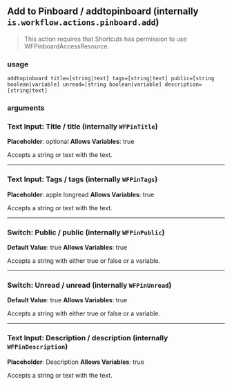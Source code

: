 
## Add to Pinboard / addtopinboard (internally `is.workflow.actions.pinboard.add`)


> This action requires that Shortcuts has permission to use WFPinboardAccessResource.

### usage
`addtopinboard title=[string|text] tags=[string|text] public=[string boolean|variable] unread=[string boolean|variable] description=[string|text]`

### arguments
### Text Input: Title / title (internally `WFPinTitle`)
**Placeholder**: optional
**Allows Variables**: true


Accepts a string 
or text
with the text.

---

### Text Input: Tags / tags (internally `WFPinTags`)
**Placeholder**: apple longread
**Allows Variables**: true


Accepts a string 
or text
with the text.

---

### Switch: Public / public (internally `WFPinPublic`)
**Default Value**: true
**Allows Variables**: true


Accepts a string with either true or false
or a variable.

---

### Switch: Unread / unread (internally `WFPinUnread`)
**Default Value**: true
**Allows Variables**: true


Accepts a string with either true or false
or a variable.

---

### Text Input: Description / description (internally `WFPinDescription`)
**Placeholder**: Description
**Allows Variables**: true


Accepts a string 
or text
with the text.
